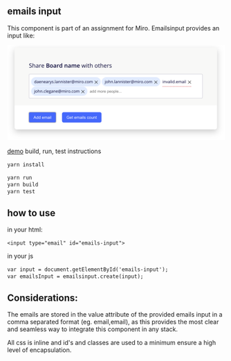 ## emails input

This component is part of an assignment for Miro. Emailsinput provides an input like:

![screenshot](https://github.com/jlvdh/emailsinput/blob/master/screenshot.png?raw=true)

[demo](https://jlvdh.github.io/emailsinput/)
build, run, test instructions

```
yarn install
```

```
yarn run
yarn build
yarn test
```

## how to use

in your html:
```
<input type="email" id="emails-input">
```

in your js
```
var input = document.getElementById('emails-input');
var emailsInput = emailsinput.create(input);
```

## Considerations:

The emails are stored in the value attribute of the provided emails input in a comma separated format (eg. email,email), as this provides the most clear and seamless way to integrate this component in any stack.

All css is inline and id's and classes are used to a minimum ensure a high level of encapsulation.
